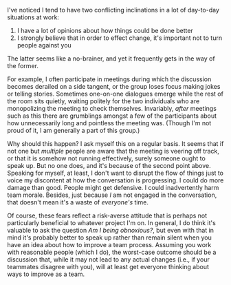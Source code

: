 I've noticed I tend to have two conflicting inclinations in a lot of day-to-day situations at work:

1. I have a lot of opinions about how things could be done better
2. I strongly believe that in order to effect change, it's important not to turn people against you

The latter seems like a no-brainer, and yet it frequently gets in the way of the former.

For example, I often participate in meetings during which the discussion becomes derailed on a side tangent, or the group loses focus making jokes or telling stories. Sometimes one-on-one dialogues emerge while the rest of the room sits quietly, waiting politely for the two individuals who are monopolizing the meeting to check themselves. Invariably, *after* meetings such as this there are grumblings amongst a few of the participants about how unnecessarily long and pointless the meeting was. (Though I'm not proud of it, I am generally a part of this group.)

Why should this happen? I ask myself this on a regular basis. It seems that if not one but *multiple* people are aware that the meeting is veering off track, or that it is somehow not running effectively, surely someone ought to speak up. But no one does, and it's because of the second point above. Speaking for myself, at least, I don't want to disrupt the flow of things just to voice my discontent at how the conversation is progressing. I could do more damage than good. People might get defensive. I could inadvertently harm team morale. Besides, just because *I* am not engaged in the conversation, that doesn't mean it's a waste of *everyone's* time.

Of course, these fears reflect a risk-averse attitude that is perhaps not particularly beneficial to whatever project I'm on. In general, I do think it's valuable to ask the question *Am I being obnoxious?*, but even with that in mind it's probably better to speak up rather than remain silent when you have an idea about how to improve a team process. Assuming you work with reasonable people (which I do), the worst-case outcome should be a discussion that, while it may not lead to any actual changes (i.e., if your teammates disagree with you), will at least get everyone thinking about ways to improve as a team.